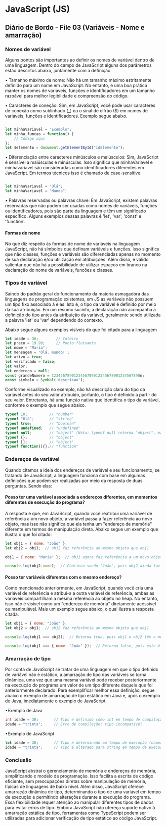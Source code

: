 # JavaScript (JS)
## Diário de Bordo - File 03 (Variáveis - Nome e amarração)
### Nomes de variável

Alguns pontos são importantes ao definir os nomes de variável dentro de uma linguagem. Dentro do campo de JavaScript alguns dos parâmetros estão descritos abaixo, juntamente com a definição.

• Tamanho máximo de nome: Não há um tamanho máximo estritamente definido para um nome em JavaScript. No entanto, é uma boa prática manter os nomes de variáveis, funções e identificadores em um tamanho razoável para melhor legibilidade e compreensão do código.

• Caracteres de coneção: Sim, em JavaScript, você pode usar caracteres de conexão como sublinhado (_) ou o sinal de cifrão ($) em nomes de variáveis, funções e identificadores. Exemplo segue abaixo.

~~~javascript

let minhaVariavel = "Exemplo";
let minha_funcao = function() {
    // Código aqui
};
let $elemento = document.getElementById("idElemento");

~~~

• Diferenciação entre caracteres minúsculos e maiúsculos: Sim, JavaScript é sensível a maiúsculas e minúsculas. Isso significa que minhaVariavel e minhavariavel são consideradas como identificadores diferentes em JavaScript. Em termos técnicos isso é chamado de case-sensitive.

~~~javascript

let minhaVariavel = "Olá";
let minhaVariavel = "Mundo"; 

~~~

• Palavras reservadas ou palavras chave: Em JavaScript, existem palavras reservadas que não podem ser usadas como nomes de variáveis, funções ou identificadores, pois são parte da linguagem e têm um significado específico.
Alguns exemplos dessas palavras é 'let', 'var', 'const' e 'function'.

#### Formas de nome

No que diz respeito às formas de nome de variáveis na linguagem JavaScript, não há símbolos que definam variáveis e funções. Isso significa que não classes, funções e variáveis são diferenciadas apenas no momento de sua declaração e/ou utilização em atribuições.
Além disso, é válido salientar que não há a possibilidade de utilizar espaços em branco na declaração do nome de variáveis, funcões e classes.


### Tipos de variável

Saindo do padrão geral do funcionamento da maioria esmagadora das linguagens de programação existentes, em JS as variáveis não possuem um tipo fixo associado à elas. Isto é, o tipo da variável é definido por meio da sua atribuição.
Em um resumo sucinto, a declaração não acompanha a definição do tipo antes da atribuição da variável, geralmente sendo utilizada a palavra 'let' ou 'var' dependendo do contexto.

Abaixo segue alguns exemplos visíveis do que foi citado para a linguagem

~~~javascript
let idade = 30;        // Inteiro
let preco = 19.99;     // Ponto flutuante
let nome = "Maria";
let mensagem = 'Olá, mundo!';
let ativo = true;
let verificado = false;
let valor;
let endereco = null;
const grandeNumero = 1234567890123456789012345678901234567890n;
const simbolo = Symbol('descricao');
~~~~

Conforme visualizado no exemplo, não há descrição clara do tipo da variável antes do seu valor atribuído, portanto, o tipo é definido a partir do seu valor. Entretanto, há uma função nativa que identifica o tipo da variável, conforme o exemplo que segue abaixo.
~~~javascript
typeof 10;          // "number"
typeof "Olá";       // "string"
typeof true;        // "boolean"
typeof undefined;   // "undefined"
typeof null;        // "object" (Nota: typeof null retorna "object", mas null é seu próprio tipo)
typeof {};          // "object"
typeof [];          // "object"
typeof function(){};// "function"
~~~~


### Endereços de variável

Quando citamos a ideia dos endereços de variável e seu funcionamento, se tratando de JavaScript, a linguagem funciona com base em algumas definições que podem ser realizadas por meio da resposta de duas perguntas. Sendo elas:

#### Posso ter uma variável associada a endereços diferentes, em momentos diferentes de execução do programa?
A resposta é que, em JavaScript, quando você reatribui uma variável de referência a um novo objeto, a variável passa a fazer referência ao novo objeto, mas isso não significa que ela tenha um "endereço de memória" diferente em termos de manipulação direta.
Abaixo segue um exemplo que ilustra o que foi citado:

~~~javascript
let obj1 = { nome: "João" };
let obj2 = obj1;  // obj2 faz referência ao mesmo objeto que obj1

obj1 = { nome: "Maria" };  // obj1 agora faz referência a um novo objeto

console.log(obj2.nome);  // Continua sendo "João", pois obj2 ainda faz referência ao objeto original
~~~

#### Posso ter variáveis diferentes com o mesmo endereço?
Como mencionado anteriormente, em JavaScript, quando você cria uma variável de referência e atribui-a a outra variável de referência, ambas as variáveis compartilham a mesma referência ao objeto no heap. No entanto, isso não é visível como um "endereço de memória" diretamente acessível ou manipulável.
Mais um exemplo segue abaixo, o qual ilustra a resposta citada.

~~~javascript
let obj1 = { nome: "João" };
let obj2 = obj1;  // obj2 faz referência ao mesmo objeto que obj1

console.log(obj1 === obj2);  // Retorna true, pois obj1 e obj2 têm a mesma referência

console.log(obj1 === { nome: "João" });  // Retorna false, pois este é um novo objeto com uma nova referência
~~~

### Amarração de tipo

Por conta de JavaScript se tratar de uma linguagem em que o tipo definido de variável não é estático, a amarração de tipo das variáveis se torna dinâmica, uma vez que uma mesma variável pode receber posteriormente na execução do programa um valor de um tipo diferente daquele que foi anteriormente declarado.
Para exemplificar melhor essa definição, segue abaixo o exemplo de amarração de tipo estático em Java e, após o exemplo de Java, imediatamente o exemplo de JavaScript.

•Exemplo de Java
~~~java
int idade = 30;       // Tipo é definido como int em tempo de compilação
idade = "trinta";     // Erro de compilação: tipo incompatível
~~~

•Exemplo de JavaScript
~~~javascript
let idade = 30;       // Tipo é determinado em tempo de execução (número)
idade = "trinta";     // Tipo é alterado para string em tempo de execução
~~~

### Conclusão

JavaScript abstrai o gerenciamento de memória e endereços de memória, simplificando o modelo de programação. Isso facilita a escrita de código eficiente, sem preocupações diretas sobre manipulação de memória, típicas de linguagens de baixo nível. Além disso, JavaScript oferece amarração dinâmica de tipo, determinando o tipo de uma variável em tempo de execução e permitindo alterações durante a execução do programa. Essa flexibilidade requer atenção ao manipular diferentes tipos de dados para evitar erros de tipo. Embora JavaScript não ofereça suporte nativo à amarração estática de tipo, ferramentas como TypeScript podem ser utilizadas para adicionar verificação de tipo estático ao código JavaScript.




